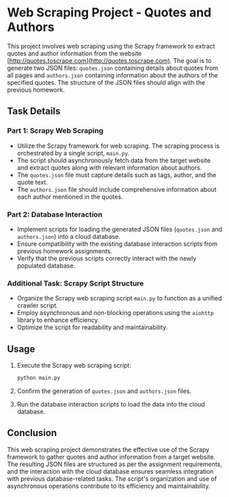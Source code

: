 # Web Scraping Project - Quotes and Authors

This project involves web scraping using the Scrapy framework to extract quotes and author information from the website [http://quotes.toscrape.com](http://quotes.toscrape.com). The goal is to generate two JSON files: `quotes.json` containing details about quotes from all pages and `authors.json` containing information about the authors of the specified quotes. The structure of the JSON files should align with the previous homework.

## Task Details

### Part 1: Scrapy Web Scraping

- Utilize the Scrapy framework for web scraping. The scraping process is orchestrated by a single script, `main.py`.
- The script should asynchronously fetch data from the target website and extract quotes along with relevant information about authors.
- The `quotes.json` file must capture details such as tags, author, and the quote text.
- The `authors.json` file should include comprehensive information about each author mentioned in the quotes.

### Part 2: Database Interaction

- Implement scripts for loading the generated JSON files (`quotes.json` and `authors.json`) into a cloud database.
- Ensure compatibility with the existing database interaction scripts from previous homework assignments.
- Verify that the previous scripts correctly interact with the newly populated database.

### Additional Task: Scrapy Script Structure

- Organize the Scrapy web scraping script `main.py` to function as a unified crawler script.
- Employ asynchronous and non-blocking operations using the `aiohttp` library to enhance efficiency.
- Optimize the script for readability and maintainability.

## Usage

1. Execute the Scrapy web scraping script:
   ```bash
   python main.py
   ```

2. Confirm the generation of `quotes.json` and `authors.json` files.

3. Run the database interaction scripts to load the data into the cloud database.

## Conclusion

This web scraping project demonstrates the effective use of the Scrapy framework to gather quotes and author information from a target website. The resulting JSON files are structured as per the assignment requirements, and the interaction with the cloud database ensures seamless integration with previous database-related tasks. The script's organization and use of asynchronous operations contribute to its efficiency and maintainability.
